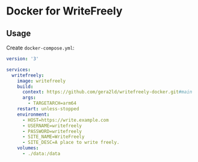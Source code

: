 # Docker for WriteFreely

## Usage

Create `docker-compose.yml`:

```yaml
version: '3'

services:
  writefreely:
    image: writefreely
    build:
      context: https://github.com/gera2ld/writefreely-docker.git#main
      args:
        - TARGETARCH=arm64
    restart: unless-stopped
    environment:
      - HOST=https://write.example.com
      - USERNAME=writefreely
      - PASSWORD=writefreely
      - SITE_NAME=WriteFreely
      - SITE_DESC=A place to write freely.
    volumes:
      - ./data:/data
```

